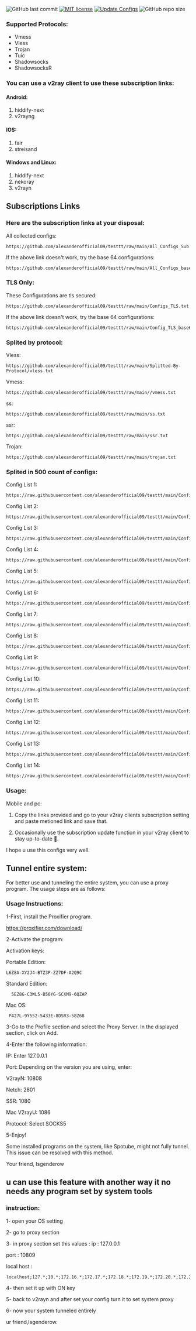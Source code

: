 ![GitHub last commit](https://img.shields.io/github/last-commit/barry-far/V2ray-Configs.svg) [![MIT license](https://img.shields.io/badge/License-MIT-blue.svg)](https://lbesson.mit-license.org/)  [![Update Configs](https://github.com/barry-far/V2ray-Configs/actions/workflows/main.yml/badge.svg)](https://github.com/Epodonios/V2ray-Configs/actions/workflows/main.yml) ![GitHub repo size](https://img.shields.io/github/repo-size/Epodonios/V2ray-Configs)  


### Supported Protocols:
- Vmess
- Vless
- Trojan
- Tuic
- Shadowsocks
- ShadowsocksR

### You can use a v2ray client to use these subscription links:

#### Android:
1. hiddify-next
2. v2rayng

#### IOS:
1. fair
2. streisand

#### Windows and Linux:
1. hiddify-next
2. nekoray
3. v2rayn

## Subscriptions Links

### Here are the subscription links at your disposal:

All collected configs:
```
https://github.com/alexanderofficial09/testtt/raw/main/All_Configs_Sub.txt
```

If the above link doesn't work, try the base 64 configurations:
```
https://github.com/alexanderofficial09/testtt/raw/main/All_Configs_base64_Sub.txt
```

### TLS Only:

These Configurations are tls secured:
```
https://github.com/alexanderofficial09/testtt/raw/main/Configs_TLS.txt
```

If the above link doesn't work, try the base 64 configurations:
```
https://github.com/alexanderofficial09/testtt/raw/main/Config_TLS_base64.txt
```

### Splited by protocol:

Vless:
```
https://github.com/alexanderofficial09/testtt/raw/main/Splitted-By-Protocol/vless.txt
```

Vmess:
```
https://github.com/alexanderofficial09/testtt/raw/main//vmess.txt
```

ss:
```
https://github.com/alexanderofficial09/testtt/raw/main/ss.txt
```

ssr:
```
https://github.com/alexanderofficial09/testtt/raw/main/ssr.txt
```

Trojan:
```
https://github.com/alexanderofficial09/testtt/raw/main/trojan.txt
```

### Splited in 500 count of configs:

Config List 1:
```
https://raw.githubusercontent.com/alexanderofficial09/testtt/main/Config%20list1.txt
```
Config List 2:
```
https://raw.githubusercontent.com/alexanderofficial09/testtt/main/Config%20list2.txt
```

Config List 3:
```
https://raw.githubusercontent.com/alexanderofficial09/testtt/main/Config%20list3.txt
```

Config List 4:
```
https://raw.githubusercontent.com/alexanderofficial09/testtt/main/Config%20list4.txt
```

Config List 5:
```
https://raw.githubusercontent.com/alexanderofficial09/testtt/main/Config%20list5.txt
```

Config List 6:
```
https://raw.githubusercontent.com/alexanderofficial09/testtt/main/Config%20list6.txt
```

Config List 7:
```
https://raw.githubusercontent.com/alexanderofficial09/testtt/main/Config%20list7.txt
```

Config List 8:
```
https://raw.githubusercontent.com/alexanderofficial09/testtt/main/Config%20list8.txt
```

Config List 9:
```
https://raw.githubusercontent.com/alexanderofficial09/testtt/main/Config%20list9.txt
```

Config List 10:
```
https://raw.githubusercontent.com/alexanderofficial09/testtt/main/Config%20list10.txt
```

Config List 11:
```
https://raw.githubusercontent.com/alexanderofficial09/testtt/main/Config%20list11.txt
```

Config List 12:
```
https://raw.githubusercontent.com/alexanderofficial09/testtt/main/Config%20list12.txt
```

Config List 13:
```
https://raw.githubusercontent.com/alexanderofficial09/testtt/main/Config%20list13.txt
```

Config List 14:
```
https://raw.githubusercontent.com/alexanderofficial09/testtt/main/Config%20list14.txt
```

### Usage:

Mobile and pc:

1. Copy the links provided and go to your v2ray clients subscription setting and paste metioned link and save that.

2. Occasionally use the subscription update function in your v2ray client to stay up-to-date 🤝.

I hope u use this configs very well.


## Tunnel entire system:

For better use and tunneling the entire system, you can use a proxy program. The usage steps are as follows:

### Usage Instructions:

  1-First, install the Proxifier program.

  https://proxifier.com/download/
  
  2-Activate the program:

Activation keys:

Portable Edition:  

    L6Z8A-XY2J4-BTZ3P-ZZ7DF-A2Q9C

Standard Edition: 
      
      5EZ8G-C3WL5-B56YG-SCXM9-6QZAP

Mac OS:

     P427L-9Y552-5433E-8DSR3-58Z68

3-Go to the Profile section and select the Proxy Server. In the displayed section, click on Add.

4-Enter the following information:

IP: Enter 127.0.0.1

Port: Depending on the version you are using, enter:

V2rayN: 10808

Netch: 2801

SSR: 1080

Mac V2rayU: 1086

Protocol: Select SOCKS5

5-Enjoy!

Some installed programs on the system, like Spotube, might not fully tunnel. This issue can be resolved with this method.

Your friend, Isgenderow




## u can use this feature with another way it no needs any program set by system tools 

### instruction: 

1- open your OS setting 

2- go to proxy section

3- in proxy section set this values : 
  ip : 127.0.0.1
  
  port : 10809
  
  local host : 
  ```
localhost;127.*;10.*;172.16.*;172.17.*;172.18.*;172.19.*;172.20.*;172.21.*;172.22.*;172.23.*;172.24.*;172.25.*;172.26.*;172.27.*;172.28.*;172.29.*;172.30.*;172.31.*;192.168.*
```
 4- then set it up with ON key 

 5- back to v2rayn and after set your config turn it to set system proxy 

 6- now your system tunneled entirely

ur friend,Isgenderow.
